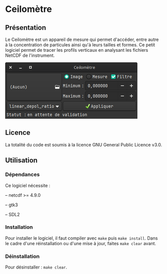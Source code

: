 # Ceilomètre

## Présentation
Le Ceilomètre est un appareil de mesure qui permet d'accéder, entre autre à la concentration de particules ainsi qu'à leurs tailles et formes. Ce petit logiciel permet de tracer les profils verticaux en analysant les fichiers NetCDF de l'instrument.

![alt text](ceilometer_presentation.png)

## Licence
La totalité du code est soumis à la licence GNU General Public Licence v3.0.

## Utilisation

### Dépendances
Ce logiciel nécessite :

 – netcdf >= 4.9.0

 – gtk3

 – SDL2

### Installation
Pour installer le logiciel, il faut compiler avec `make` puis `make install`.
Dans le cadre d'une réinstallation ou d'une mise à jour, faites `make clear` avant.

### Déinstallation
Pour désinstaller : `make clear`.
